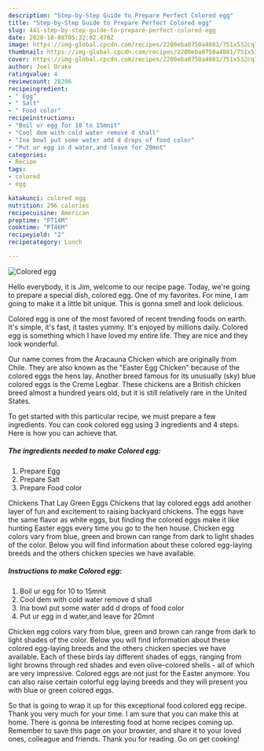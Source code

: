```yaml
---
description: "Step-by-Step Guide to Prepare Perfect Colored egg"
title: "Step-by-Step Guide to Prepare Perfect Colored egg"
slug: 441-step-by-step-guide-to-prepare-perfect-colored-egg
date: 2020-10-08T05:32:02.478Z
image: https://img-global.cpcdn.com/recipes/2200eba0750a4881/751x532cq70/colored-egg-recipe-main-photo.jpg
thumbnail: https://img-global.cpcdn.com/recipes/2200eba0750a4881/751x532cq70/colored-egg-recipe-main-photo.jpg
cover: https://img-global.cpcdn.com/recipes/2200eba0750a4881/751x532cq70/colored-egg-recipe-main-photo.jpg
author: Joel Drake
ratingvalue: 4
reviewcount: 28286
recipeingredient:
- " Egg"
- " Salt"
- " Food color"
recipeinstructions:
- "Boil ur egg for 10 to 15mnit"
- "Cool dem with cold water remove d shall"
- "Ina bowl put some water add d drops of food color"
- "Put ur egg in d water,and leave for 20mnt"
categories:
- Recipe
tags:
- colored
- egg

katakunci: colored egg 
nutrition: 296 calories
recipecuisine: American
preptime: "PT14M"
cooktime: "PT46M"
recipeyield: "2"
recipecategory: Lunch

---
```



![Colored egg](https://img-global.cpcdn.com/recipes/2200eba0750a4881/751x532cq70/colored-egg-recipe-main-photo.jpg)

Hello everybody, it is Jim, welcome to our recipe page. Today, we're going to prepare a special dish, colored egg. One of my favorites. For mine, I am going to make it a little bit unique. This is gonna smell and look delicious.

Colored egg is one of the most favored of recent trending foods on earth. It's simple, it's fast, it tastes yummy. It's enjoyed by millions daily. Colored egg is something which I have loved my entire life. They are nice and they look wonderful.

Our name comes from the Aracauna Chicken which are originally from Chile. They are also known as the &#34;Easter Egg Chicken&#34; because of the colored eggs the hens lay. Another breed famous for its unusually (sky) blue colored eggs is the Creme Legbar. These chickens are a British chicken breed almost a hundred years old, but it is still relatively rare in the United States.


To get started with this particular recipe, we must prepare a few ingredients. You can cook colored egg using 3 ingredients and 4 steps. Here is how you can achieve that.

<!--inarticleads1-->

##### The ingredients needed to make Colored egg:

1. Prepare  Egg
1. Prepare  Salt
1. Prepare  Food color


Chickens That Lay Green Eggs Chickens that lay colored eggs add another layer of fun and excitement to raising backyard chickens. The eggs have the same flavor as white eggs, but finding the colored eggs make it like hunting Easter eggs every time you go to the hen house. Chicken egg colors vary from blue, green and brown can range from dark to light shades of the color. Below you will find information about these colored egg-laying breeds and the others chicken species we have available. 

<!--inarticleads2-->

##### Instructions to make Colored egg:

1. Boil ur egg for 10 to 15mnit
1. Cool dem with cold water remove d shall
1. Ina bowl put some water add d drops of food color
1. Put ur egg in d water,and leave for 20mnt


Chicken egg colors vary from blue, green and brown can range from dark to light shades of the color. Below you will find information about these colored egg-laying breeds and the others chicken species we have available. Each of these birds lay different shades of eggs, ranging from light browns through red shades and even olive-colored shells - all of which are very impressive. Colored eggs are not just for the Easter anymore. You can also raise certain colorful egg laying breeds and they will present you with blue or green colored eggs. 

So that is going to wrap it up for this exceptional food colored egg recipe. Thank you very much for your time. I am sure that you can make this at home. There is gonna be interesting food at home recipes coming up. Remember to save this page on your browser, and share it to your loved ones, colleague and friends. Thank you for reading. Go on get cooking!
